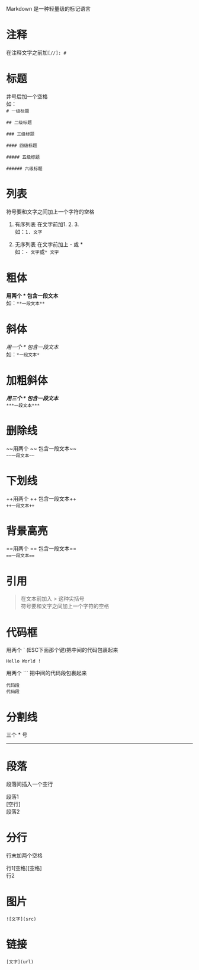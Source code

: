Markdown 是一种轻量级的标记语言

# 注释

在注释文字之前加`[//]: # `  

[//]: # (哈哈我是最强注释，不会在浏览器中显示。)  

[^_^]: # (哈哈我是最萌注释，不会在浏览器中显示。)  

[//]: <> (哈哈我是注释，不会在浏览器中显示。)  

[comment]: <> (哈哈我是注释，不会在浏览器中显示。)  

# 标题

井号后加一个空格   
如：  
`# 一级标题`

`## 二级标题`

`### 三级标题`

`#### 四级标题`

`##### 五级标题`

`###### 六级标题`

# 列表

符号要和文字之间加上一个字符的空格  

1. 有序列表
在文字前加1. 2. 3.   
如：`1. 文字`

2. 无序列表
在文字前加上 - 或 *   
如：`- 文字`或`* 文字`

# 粗体

**用两个 \* 包含一段文本**   
如：`**一段文本**`

# 斜体

*用一个 \* 包含一段文本*   
如：`*一段文本*`

# 加粗斜体

***用三个 \* 包含一段文本***  
`***一段文本***`

# 删除线

~~用两个 \~~ 包含一段文本~~  
`~~一段文本~~`

# 下划线

++用两个 \++ 包含一段文本++  
`++一段文本++`

# 背景高亮

==用两个 \== 包含一段文本==  
`==一段文本==`

# 引用

> 在文本前加入 > 这种尖括号    
> 符号要和文字之间加上一个字符的空格   

# 代码框

用两个 ` (ESC下面那个键)把中间的代码包裹起来

`Hello World !`

用两个 ``` 把中间的代码段包裹起来
```
代码段
代码段
```

# 分割线

三个 * 号
***

# 段落

段落间插入一个空行

段落1  
[空行]  
段落2  

# 分行

行末加两个空格

行1[空格][空格]  
行2

# 图片

`![文字](src)`  

# 链接

`[文字](url)`  
